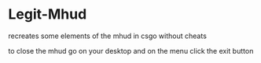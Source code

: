 # Legit-Mhud
recreates some elements of the mhud in csgo without cheats

to close the mhud go on your desktop and on the menu click the exit button
